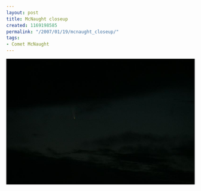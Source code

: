 ```yaml
---
layout: post
title: McNaught closeup
created: 1169198585
permalink: "/2007/01/19/mcnaught_closeup/"
tags:
- Comet McNaught
---
```


<img src="/image/images/IMG_3223.JPG"/>

